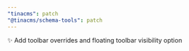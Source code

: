 ```yaml
---
"tinacms": patch
"@tinacms/schema-tools": patch
---
```


✨ Add toolbar overrides and floating toolbar visibility option
